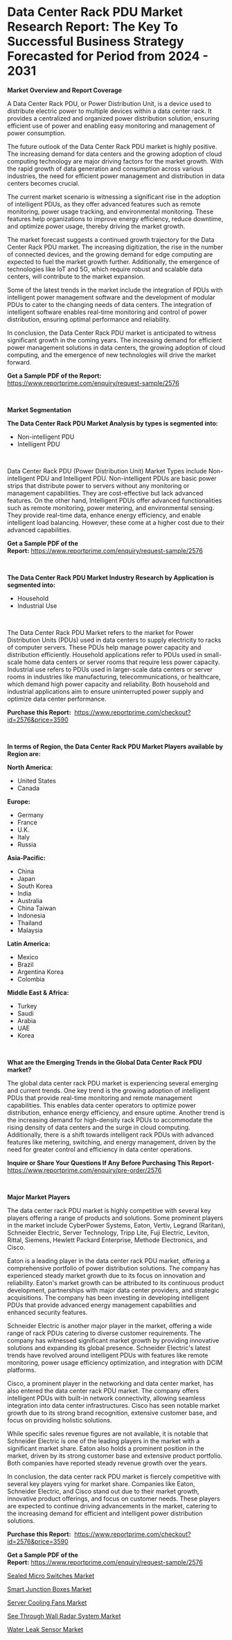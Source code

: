 <p><h1>Data Center Rack PDU Market Research Report: The Key To Successful Business Strategy Forecasted for Period from 2024 - 2031</h1></p><p><strong>Market Overview and Report Coverage</strong></p>
<p><p>A Data Center Rack PDU, or Power Distribution Unit, is a device used to distribute electric power to multiple devices within a data center rack. It provides a centralized and organized power distribution solution, ensuring efficient use of power and enabling easy monitoring and management of power consumption.</p><p>The future outlook of the Data Center Rack PDU market is highly positive. The increasing demand for data centers and the growing adoption of cloud computing technology are major driving factors for the market growth. With the rapid growth of data generation and consumption across various industries, the need for efficient power management and distribution in data centers becomes crucial.</p><p>The current market scenario is witnessing a significant rise in the adoption of intelligent PDUs, as they offer advanced features such as remote monitoring, power usage tracking, and environmental monitoring. These features help organizations to improve energy efficiency, reduce downtime, and optimize power usage, thereby driving the market growth.</p><p>The market forecast suggests a continued growth trajectory for the Data Center Rack PDU market. The increasing digitization, the rise in the number of connected devices, and the growing demand for edge computing are expected to fuel the market growth further. Additionally, the emergence of technologies like IoT and 5G, which require robust and scalable data centers, will contribute to the market expansion.</p><p>Some of the latest trends in the market include the integration of PDUs with intelligent power management software and the development of modular PDUs to cater to the changing needs of data centers. The integration of intelligent software enables real-time monitoring and control of power distribution, ensuring optimal performance and reliability.</p><p>In conclusion, the Data Center Rack PDU market is anticipated to witness significant growth in the coming years. The increasing demand for efficient power management solutions in data centers, the growing adoption of cloud computing, and the emergence of new technologies will drive the market forward.</p></p>
<p><strong>Get a Sample PDF of the Report:</strong> <a href="https://www.reportprime.com/enquiry/request-sample/2576">https://www.reportprime.com/enquiry/request-sample/2576</a></p>
<p>&nbsp;</p>
<p><strong>Market Segmentation</strong></p>
<p><strong>The Data Center Rack PDU Market Analysis by types is segmented into:</strong></p>
<p><ul><li>Non-intelligent PDU</li><li>Intelligent PDU</li></ul></p>
<p>&nbsp;</p>
<p><p>Data Center Rack PDU (Power Distribution Unit) Market Types include Non-intelligent PDU and Intelligent PDU. Non-intelligent PDUs are basic power strips that distribute power to servers without any monitoring or management capabilities. They are cost-effective but lack advanced features. On the other hand, Intelligent PDUs offer advanced functionalities such as remote monitoring, power metering, and environmental sensing. They provide real-time data, enhance energy efficiency, and enable intelligent load balancing. However, these come at a higher cost due to their advanced capabilities.</p></p>
<p><strong>Get a Sample PDF of the Report:</strong>&nbsp;<a href="https://www.reportprime.com/enquiry/request-sample/2576">https://www.reportprime.com/enquiry/request-sample/2576</a></p>
<p>&nbsp;</p>
<p><strong>The Data Center Rack PDU Market Industry Research by Application is segmented into:</strong></p>
<p><ul><li>Household</li><li>Industrial Use</li></ul></p>
<p>&nbsp;</p>
<p><p>The Data Center Rack PDU Market refers to the market for Power Distribution Units (PDUs) used in data centers to supply electricity to racks of computer servers. These PDUs help manage power capacity and distribution efficiently. Household applications refer to PDUs used in small-scale home data centers or server rooms that require less power capacity. Industrial use refers to PDUs used in larger-scale data centers or server rooms in industries like manufacturing, telecommunications, or healthcare, which demand high power capacity and reliability. Both household and industrial applications aim to ensure uninterrupted power supply and optimize data center performance.</p></p>
<p><strong>Purchase this Report:</strong>&nbsp; <a href="https://www.reportprime.com/checkout?id=2576&price=3590">https://www.reportprime.com/checkout?id=2576&price=3590</a></p>
<p>&nbsp;</p>
<p><strong>In terms of Region, the Data Center Rack PDU Market Players available by Region are:</strong></p>
<p>
    <p> <strong> North America: </strong>
        <ul>
            <li>United States</li>
            <li>Canada</li>
        </ul>
        </p> 
    <p> <strong> Europe: </strong>
        <ul>
            <li>Germany</li>
            <li>France</li>
            <li>U.K.</li>
            <li>Italy</li>
            <li>Russia</li>
        </ul>
        </p> 
    <p> <strong> Asia-Pacific: </strong>
        <ul>
            <li>China</li>
            <li>Japan</li>
            <li>South Korea</li>
            <li>India</li>
            <li>Australia</li>
            <li>China Taiwan</li>
            <li>Indonesia</li>
            <li>Thailand</li>
            <li>Malaysia</li>
        </ul>
        </p> 
    <p> <strong> Latin America: </strong>
        <ul>
            <li>Mexico</li>
            <li>Brazil</li>
            <li>Argentina Korea</li>
            <li>Colombia</li>
        </ul>
        </p> 
    <p> <strong> Middle East & Africa: </strong>
        <ul>
            <li>Turkey</li>
            <li>Saudi</li>
            <li>Arabia</li>
            <li>UAE</li>
            <li>Korea</li>
        </ul>
    </p>
    </p>
<p>&nbsp;</p>
<p><strong>What are the Emerging Trends in the Global Data Center Rack PDU market?</strong></p>
<p><p>The global data center rack PDU market is experiencing several emerging and current trends. One key trend is the growing adoption of intelligent PDUs that provide real-time monitoring and remote management capabilities. This enables data center operators to optimize power distribution, enhance energy efficiency, and ensure uptime. Another trend is the increasing demand for high-density rack PDUs to accommodate the rising density of data centers and the surge in cloud computing. Additionally, there is a shift towards intelligent rack PDUs with advanced features like metering, switching, and energy management, driven by the need for greater control and efficiency in data center operations.</p></p>
<p><strong>Inquire or Share Your Questions If Any Before Purchasing This Report</strong>- <a href="https://www.reportprime.com/enquiry/pre-order/2576">https://www.reportprime.com/enquiry/pre-order/2576</a></p>
<p>&nbsp;</p>
<p><strong>Major Market Players</strong></p>
<p><p>The data center rack PDU market is highly competitive with several key players offering a range of products and solutions. Some prominent players in the market include CyberPower Systems, Eaton, Vertiv, Legrand (Raritan), Schneider Electric, Server Technology, Tripp Lite, Fuji Electric, Leviton, Rittal, Siemens, Hewlett Packard Enterprise, Methode Electronics, and Cisco.</p><p>Eaton is a leading player in the data center rack PDU market, offering a comprehensive portfolio of power distribution solutions. The company has experienced steady market growth due to its focus on innovation and reliability. Eaton's market growth can be attributed to its continuous product development, partnerships with major data center providers, and strategic acquisitions. The company has been investing in developing intelligent PDUs that provide advanced energy management capabilities and enhanced security features.</p><p>Schneider Electric is another major player in the market, offering a wide range of rack PDUs catering to diverse customer requirements. The company has witnessed significant market growth by providing innovative solutions and expanding its global presence. Schneider Electric's latest trends have revolved around intelligent PDUs with features like remote monitoring, power usage efficiency optimization, and integration with DCIM platforms.</p><p>Cisco, a prominent player in the networking and data center market, has also entered the data center rack PDU market. The company offers intelligent PDUs with built-in network connectivity, allowing seamless integration into data center infrastructures. Cisco has seen notable market growth due to its strong brand recognition, extensive customer base, and focus on providing holistic solutions.</p><p>While specific sales revenue figures are not available, it is notable that Schneider Electric is one of the leading players in the market with a significant market share. Eaton also holds a prominent position in the market, driven by its strong customer base and extensive product portfolio. Both companies have reported steady revenue growth over the years.</p><p>In conclusion, the data center rack PDU market is fiercely competitive with several key players vying for market share. Companies like Eaton, Schneider Electric, and Cisco stand out due to their market growth, innovative product offerings, and focus on customer needs. These players are expected to continue driving advancements in the market, catering to the increasing demand for efficient and intelligent power distribution solutions.</p></p>
<p><strong>Purchase this Report:</strong>&nbsp;&nbsp;<a href="https://www.reportprime.com/checkout?id=2576&price=3590">https://www.reportprime.com/checkout?id=2576&price=3590</a></p>
<p></p>
<p><strong>Get a Sample PDF of the Report:</strong>&nbsp;<a href="https://www.reportprime.com/enquiry/request-sample/2576">https://www.reportprime.com/enquiry/request-sample/2576</a></p>
<p><p><a href="https://github.com/irfadac/Market-Research-Report-List-1/blob/main/sealed-micro-switches-market.md">Sealed Micro Switches Market</a></p><p><a href="https://github.com/elizabethdagraca/Market-Research-Report-List-1/blob/main/smart-junction-boxes-market.md">Smart Junction Boxes Market</a></p><p><a href="https://github.com/yoshih12/Market-Research-Report-List-1/blob/main/server-cooling-fans-market.md">Server Cooling Fans Market</a></p><p><a href="https://github.com/indrystar/Market-Research-Report-List-1/blob/main/see-through-wall-radar-system-market.md">See Through Wall Radar System Market</a></p><p><a href="https://github.com/juniordelafrance/Market-Research-Report-List-1/blob/main/water-leak-sensor-market.md">Water Leak Sensor Market</a></p></p>